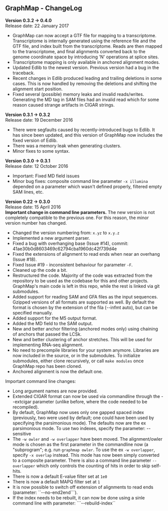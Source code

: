 ## GraphMap - ChangeLog

**__Version 0.3.2 -> 0.4.0__**  
Release date: 22 January 2017  
- GraphMap can now accept a GTF file for mapping to a transcriptome. Transcriptome is internally generated using the reference file and the GTF file, and index built from the transcriptome. Reads are then mapped to the transcriptome, and final alignments converted back to the genome coordinate space by introducing 'N' operations at splice sites.  
- Transcriptome mapping is only available in anchored alignment modes.  
- Updated Edlib to the newest version. Previous version had a bug in the traceback.  
- Recent changes in Edlib produced leading and trailing deletions in some cases. This is now handled by removing the deletions and shifting the alignment start position.  
- Fixed several (possible) memory leaks and invalid reads/writes. Generating the MD tag in SAM files had an invalid read which for some reason caused strange artifacts in CIGAR strings.  

**__Version 0.3.1 -> 0.3.2__**  
Release date: 19 December 2016  
- There were segfaults caused by recently-introduced bugs to Edlib. It has since been updated, and this version of GraphMap now includes the fixed version of Edlib.
- There was a memory leak when generating clusters.
- Minor fixes to some syntax.

**__Version 0.3.0 -> 0.3.1__**  
Release date: 12 October 2016  
- Important: Fixed MD field issues
- Minor bug fixes: composite command line parameter ```-x illumina``` depended on a parameter which wasn't defined properly, filtered empty SAM lines, etc.

**__Version 0.22 -> 0.3.0__**  
Release date: 15 April 2016  
**Important change in command line parameters.** The new version is not completely compatible to the previous one. For this reason, the minor version number has changed.  
- Changed the version numbering from: ```x.yz``` to ```x.y.z```
- Implemented a new argument parser.
- Fixed a bug with overhanging base (Issue #14), commit: 41ae30b0d8603469c62794cba1960dc42f739d4e
- Fixed the extensions of alignment to read ends when near an overhang (Issue #18).
- Fixed Issue #19 - inconsistent behaviour for parameter ```-F```.
- Cleaned up the code a bit.
- Restructured the code. Majority of the code was extracted from the repository to be used as the codebase for this and other projects. GraphMap's main code is left in this repo, while the rest is linked via git submodules.
- Added support for reading SAM and GFA files as the input sequences. Gzipped versions of all formats are supported as well. By default the format is chosen by the extension of the fila (--infmt auto), but can be specified manually.
- Added support for the M5 output format.
- Added the MD field to the SAM output.
- New and better anchor filtering (anchored modes only) using chaining of anchors that passed the LCSk.
- New and better clustering of anchor stretches. This will be used for implementing RNA-seq alignment.
- No need to precompile libraries for your system anymore. Libraries are now included in the source, or in the submodules. To initialize submodules, either clone recursively, or call ```make modules``` once GraphMap repo has been cloned.
- Anchored alignment is now the default one.  

Important command line changes:
- Long argument names are now provided.
- Extended CIGAR format can now be used via commandline through the --extcigar parameter (unlike before, where the code needed to be recompiled).
- By default, GraphMap now uses only one gapped spaced index (previously, two were used by default; one could have been used by specifying the parsimonious mode). The defaults now are the ex parsimonious mode. To use two indexes, specify the parameter: --sensitive
- The ```-w owler``` and ```-w overlapper``` have been moved. The alignment/owler mode is chosen as the first parameter in the commandline now (a "subprogram"; e.g. run ```graphmap owler```. To use the ex ```-w overlapper```, specify ```-x overlap``` instead. This mode has now been simply converted to a composite parameter. There is also a command line parameter ```--overlapper``` which only controls the counting of hits in order to skip self-hits.
- There is now a default E-value filter set at ```1e0```
- There is now a default MAPQ filter set at ```1```
- It is now possible to switch off extension of alignments to read ends (parameter: ``--no-end2end```).
- If the index needs to be rebuilt, it can now be done using a sinle command line with parameter: ```--rebuild-index``

